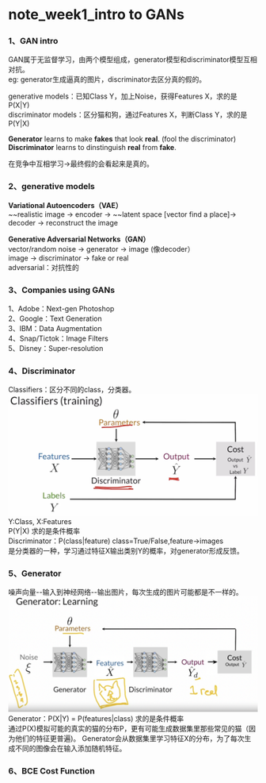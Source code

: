 # note_week1_intro to GANs

### 1、GAN intro
GAN属于无监督学习，由两个模型组成，generator模型和discriminator模型互相对抗。  
eg: generator生成逼真的图片，discriminator去区分真的假的。  

generative models：已知Class Y，加上Noise，获得Features X，求的是P(X|Y)  
discriminator models：区分猫和狗，通过Features X，判断Class Y，求的是P(Y|X)  

**Generator** learns to make **fakes** that look **real**. (fool the discriminator)  
**Discriminator** learns to dinstinguish **real** from **fake**.  

在竞争中互相学习->最终假的会看起来是真的。  

### 2、generative models
**Variational Autoencoders（VAE）**  
~~realistic image -> encoder -> ~~latent space [vector find a place]-> decoder -> reconstruct the image  

**Generative Adversarial Networks（GAN）**  
vector/random noise -> generator -> image (像decoder）  
image -> discriminator -> fake or real   
adversarial：对抗性的  

### 3、Companies using GANs  
1、Adobe：Next-gen Photoshop  
2、Google：Text Generation  
3、IBM：Data Augmentation  
4、Snap/Tictok：Image Filters  
5、Disney：Super-resolution  

### 4、Discriminator
Classifiers：区分不同的class，分类器。  
![1](https://raw.githubusercontent.com/JiuZhouu/ImageBed/main/mac/202210311020748.png)Y:Class, X:Features    
P(Y|X) 求的是条件概率     
Discriminator：P(class|feature) class=True/False,feature->images    
是分类器的一种，学习通过特征X输出类别Y的概率，对generator形成反馈。  

### 5、Generator
噪声向量--输入到神经网络--输出图片，每次生成的图片可能都是不一样的。  
![2](https://raw.githubusercontent.com/JiuZhouu/ImageBed/main/mac/202210311020344.png)
Generator：P(X|Y) = P(features|class) 求的是条件概率  
通过P(X)模拟可能的真实的猫的分布P，更有可能生成数据集里那些常见的猫（因为他们的特征更普遍)。
Generator会从数据集里学习特征X的分布，为了每次生成不同的图像会在输入添加随机特征。

### 6、BCE Cost Function